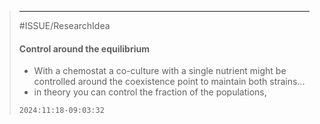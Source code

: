 > ***
> #ISSUE/ResearchIdea 
> 
> #### Control around the equilibrium
> 
> - With a chemostat a co-culture with a single nutrient might be controlled around the coexistence point to maintain both strains...  
> - in theory you can control the fraction of the populations, 
> 
> `2024:11:18-09:03:32`

